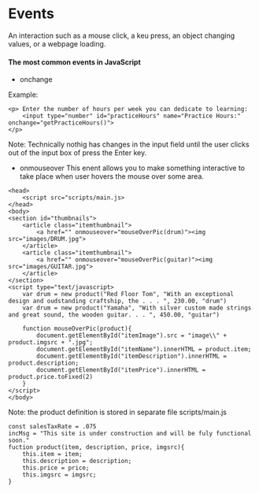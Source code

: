 # Events
An interaction such as a mouse click, a keu press, an object changing values, or a webpage loading. 

#### The most common events in JavaScript
* onchange

Example:
```
<p> Enter the number of hours per week you can dedicate to learning:
    <input type="number" id="practiceHours" name="Practice Hours:" onchange="getPracticeHours()">
</p>
```
Note: Technically nothig has changes in the input field until the user clicks out of the input box of press the Enter key. 

* onmouseover
This enent allows you to make something interactive to take place when user hovers the mouse over some area.

```
<head>
    <script src="scripts/main.js>
</head>
<body>
<section id="thumbnails">
    <article class="itemthumbnail">
        <a href="" onmouseover="mouseOverPic(drum)"><img src="images/DRUM.jpg">
    </article>
    <article class="itemthumbnail">
        <a href="" onmouseover="mouseOverPic(guitar)"><img src="images/GUITAR.jpg">
    </article>
</section>
<script type="text/javascript>
    var drum = new product("Red Floor Tom", "With an exceptional design and oudstanding craftship, the . . . ", 230.00, "drum")
    var drum = new product("Yamaha", "With silver custom made strings and great sound, the wooden guitar. . . ", 450.00, "guitar")

    function mouseOverPic(product){
        document.getElementById("itemImage").src = "image\\" + product.imgsrc + ".jpg";
        document.getElementById("itemName").innerHTML = product.item;
        document.getElementById("itemDescription").innerHTML = product.description;
        document.getElementById("itemPrice").innerHTML = product.price.toFixed(2)
    }
</script>
</body>
```
Note: the product definition is stored in separate file scripts/main.js
```
const salesTaxRate = .075
incMsg = "This site is under construction and will be fuly functional soon."
fuction product(item, description, price, imgsrc){
    this.item = item;
    this.description = description;
    this.price = price;
    this.imgsrc = imgsrc;
}
```